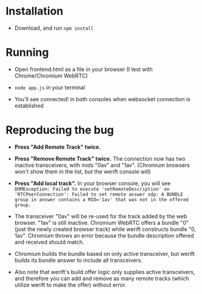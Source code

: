 # Installation

- Download, and run `npm install`

# Running

- Open frontend.html as a file in your browser (I test with Chrome/Chromium WebRTC)

- `node app.js` in your terminal

- You'll see connected! in both consoles when websocket connection is established

# Reproducing the bug

- **Press "Add Remote Track" twice.**
- **Press "Remove Remote Track" twice.** The connection now has two inactive transceivers, with mids "0av" and "1av". (Chromium browsers won't show them in the list, but the werift console will)
- **Press "Add local track".** In your browser console, you will see `DOMException: Failed to execute 'setRemoteDescription' on 'RTCPeerConnection': Failed to set remote answer sdp: A BUNDLE group in answer contains a MID='1av' that was not in the offered group.`

- The transceiver "0av" will be re-used for the track added by the web browser. "1av" is still inactive. Chromium WebRTC offers a bundle "0" (just the newly created browser track) while werift constructs bundle "0, 1av". Chromium throws an error because the bundle description offered and received should match.
- Chromium builds the bundle based on only active transceiver, but werift builds its bundle answer to include all transceivers.
- Also note that werift's build offer logic only supplies active transceivers, and therefore you can add and remove as many remote tracks (which utilize werift to make the offer) without error.